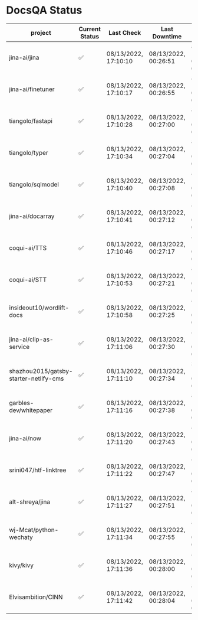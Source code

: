 # DocsQA Status

|               project                |Current Status|     Last Check     |   Last Downtime    |             % Uptime              |
|--------------------------------------|--------------|--------------------|--------------------|-----------------------------------|
|jina-ai/jina                          |✅            |08/13/2022, 17:10:10|08/13/2022, 00:26:51|81.031 (since 08/11/2022, 05:10:08)|
|jina-ai/finetuner                     |✅            |08/13/2022, 17:10:17|08/13/2022, 00:26:55|81.034 (since 08/11/2022, 05:10:08)|
|tiangolo/fastapi                      |✅            |08/13/2022, 17:10:28|08/13/2022, 00:27:00|81.038 (since 08/11/2022, 05:10:08)|
|tiangolo/typer                        |✅            |08/13/2022, 17:10:34|08/13/2022, 00:27:04|81.036 (since 08/11/2022, 05:10:08)|
|tiangolo/sqlmodel                     |✅            |08/13/2022, 17:10:40|08/13/2022, 00:27:08|81.037 (since 08/11/2022, 05:10:08)|
|jina-ai/docarray                      |✅            |08/13/2022, 17:10:41|08/13/2022, 00:27:12|81.028 (since 08/11/2022, 05:10:08)|
|coqui-ai/TTS                          |✅            |08/13/2022, 17:10:46|08/13/2022, 00:27:17|81.028 (since 08/11/2022, 05:10:08)|
|coqui-ai/STT                          |✅            |08/13/2022, 17:10:53|08/13/2022, 00:27:21|81.029 (since 08/11/2022, 05:10:08)|
|insideout10/wordlift-docs             |✅            |08/13/2022, 17:10:58|08/13/2022, 00:27:25|81.028 (since 08/11/2022, 05:10:08)|
|jina-ai/clip-as-service               |✅            |08/13/2022, 17:11:06|08/13/2022, 00:27:30|81.030 (since 08/11/2022, 05:10:08)|
|shazhou2015/gatsby-starter-netlify-cms|✅            |08/13/2022, 17:11:10|08/13/2022, 00:27:34|39.326 (since 08/11/2022, 05:10:08)|
|garbles-dev/whitepaper                |✅            |08/13/2022, 17:11:16|08/13/2022, 00:27:38|81.027 (since 08/11/2022, 05:10:08)|
|jina-ai/now                           |✅            |08/13/2022, 17:11:20|08/13/2022, 00:27:43|81.025 (since 08/11/2022, 05:10:08)|
|srini047/htf-linktree                 |✅            |08/13/2022, 17:11:22|08/13/2022, 00:27:47|81.020 (since 08/11/2022, 05:10:08)|
|alt-shreya/jina                       |✅            |08/13/2022, 17:11:27|08/13/2022, 00:27:51|81.019 (since 08/11/2022, 05:10:08)|
|wj-Mcat/python-wechaty                |✅            |08/13/2022, 17:11:34|08/13/2022, 00:27:55|81.021 (since 08/11/2022, 05:10:08)|
|kivy/kivy                             |✅            |08/13/2022, 17:11:36|08/13/2022, 00:28:00|81.013 (since 08/11/2022, 05:10:08)|
|Elvisambition/CINN                    |✅            |08/13/2022, 17:11:42|08/13/2022, 00:28:04|89.322 (since 08/11/2022, 05:10:08)|
